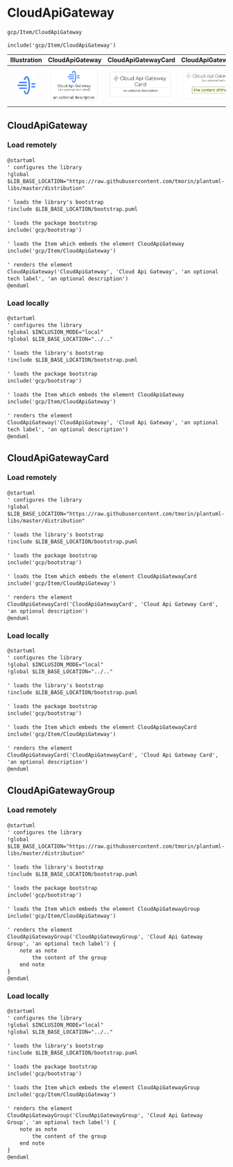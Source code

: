 # CloudApiGateway


```text
gcp/Item/CloudApiGateway
```

```text
include('gcp/Item/CloudApiGateway')
```



| Illustration | CloudApiGateway | CloudApiGatewayCard | CloudApiGatewayGroup |
| :---: | :---: | :---: | :---: |
| ![illustration for Illustration](../../gcp/Item/CloudApiGateway.png) | ![illustration for CloudApiGateway](../../gcp/Item/CloudApiGateway.Local.png) | ![illustration for CloudApiGatewayCard](../../gcp/Item/CloudApiGatewayCard.Local.png) | ![illustration for CloudApiGatewayGroup](../../gcp/Item/CloudApiGatewayGroup.Local.png) |




## CloudApiGateway

### Load remotely
```plantuml
@startuml
' configures the library
!global $LIB_BASE_LOCATION="https://raw.githubusercontent.com/tmorin/plantuml-libs/master/distribution"

' loads the library's bootstrap
!include $LIB_BASE_LOCATION/bootstrap.puml

' loads the package bootstrap
include('gcp/bootstrap')

' loads the Item which embeds the element CloudApiGateway
include('gcp/Item/CloudApiGateway')

' renders the element
CloudApiGateway('CloudApiGateway', 'Cloud Api Gateway', 'an optional tech label', 'an optional description')
@enduml
```

### Load locally
```plantuml
@startuml
' configures the library
!global $INCLUSION_MODE="local"
!global $LIB_BASE_LOCATION="../.."

' loads the library's bootstrap
!include $LIB_BASE_LOCATION/bootstrap.puml

' loads the package bootstrap
include('gcp/bootstrap')

' loads the Item which embeds the element CloudApiGateway
include('gcp/Item/CloudApiGateway')

' renders the element
CloudApiGateway('CloudApiGateway', 'Cloud Api Gateway', 'an optional tech label', 'an optional description')
@enduml
```

## CloudApiGatewayCard

### Load remotely
```plantuml
@startuml
' configures the library
!global $LIB_BASE_LOCATION="https://raw.githubusercontent.com/tmorin/plantuml-libs/master/distribution"

' loads the library's bootstrap
!include $LIB_BASE_LOCATION/bootstrap.puml

' loads the package bootstrap
include('gcp/bootstrap')

' loads the Item which embeds the element CloudApiGatewayCard
include('gcp/Item/CloudApiGateway')

' renders the element
CloudApiGatewayCard('CloudApiGatewayCard', 'Cloud Api Gateway Card', 'an optional description')
@enduml
```

### Load locally
```plantuml
@startuml
' configures the library
!global $INCLUSION_MODE="local"
!global $LIB_BASE_LOCATION="../.."

' loads the library's bootstrap
!include $LIB_BASE_LOCATION/bootstrap.puml

' loads the package bootstrap
include('gcp/bootstrap')

' loads the Item which embeds the element CloudApiGatewayCard
include('gcp/Item/CloudApiGateway')

' renders the element
CloudApiGatewayCard('CloudApiGatewayCard', 'Cloud Api Gateway Card', 'an optional description')
@enduml
```

## CloudApiGatewayGroup

### Load remotely
```plantuml
@startuml
' configures the library
!global $LIB_BASE_LOCATION="https://raw.githubusercontent.com/tmorin/plantuml-libs/master/distribution"

' loads the library's bootstrap
!include $LIB_BASE_LOCATION/bootstrap.puml

' loads the package bootstrap
include('gcp/bootstrap')

' loads the Item which embeds the element CloudApiGatewayGroup
include('gcp/Item/CloudApiGateway')

' renders the element
CloudApiGatewayGroup('CloudApiGatewayGroup', 'Cloud Api Gateway Group', 'an optional tech label') {
    note as note
        the content of the group
    end note
}
@enduml
```

### Load locally
```plantuml
@startuml
' configures the library
!global $INCLUSION_MODE="local"
!global $LIB_BASE_LOCATION="../.."

' loads the library's bootstrap
!include $LIB_BASE_LOCATION/bootstrap.puml

' loads the package bootstrap
include('gcp/bootstrap')

' loads the Item which embeds the element CloudApiGatewayGroup
include('gcp/Item/CloudApiGateway')

' renders the element
CloudApiGatewayGroup('CloudApiGatewayGroup', 'Cloud Api Gateway Group', 'an optional tech label') {
    note as note
        the content of the group
    end note
}
@enduml
```

